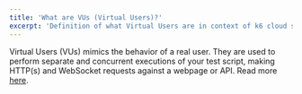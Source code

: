 ```yaml
---
title: 'What are VUs (Virtual Users)?'
excerpt: 'Definition of what Virtual Users are in context of k6 cloud service.'
---
```


Virtual Users (VUs) mimics the behavior of a real user. They are used to perform separate and concurrent executions of your test script, making HTTP(s) and WebSocket requests against a webpage or API. Read more [here](/misc/glossary#virtual-users).